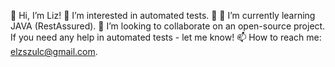 👋 Hi, I’m Liz!
👀 I’m interested in automated tests. 🚀
🌱 I’m currently learning JAVA (RestAssured).
💞️ I’m looking to collaborate on an open-source project. If you need any help in automated tests - let me know!
📫 How to reach me: elzszulc@gmail.com.
